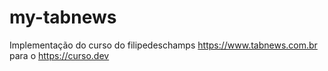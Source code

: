 # my-tabnews
Implementação do curso do filipedeschamps https://www.tabnews.com.br para o https://curso.dev
